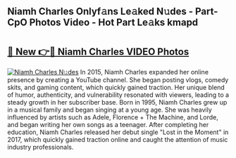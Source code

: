 ## Niamh Charles Onlyf𝚊ns Le𝚊ked N𝚞des - Part-CpO Photos Video - Hot Part Le𝚊ks kmapd

# <h2><a href="http://ab20172.deff.icu/?id=Niamh+Charles">🔗 New 👉🔴 Niamh Charles VIDEO Photos</a></h2>

[![Niamh Charles N𝚞des](https://i.imgur.com/rIISA9y.gif)](http://ab20172.deff.icu/?id=Niamh+Charles)
In 2015, Niamh Charles expanded her online presence by creating a YouTube channel. She began posting vlogs, comedy skits, and gaming content, which quickly gained traction. Her unique blend of humor, authenticity, and vulnerability resonated with viewers, leading to a steady growth in her subscriber base. Born in 1995, Niamh Charles grew up in a musical family and began singing at a young age. She was heavily influenced by artists such as Adele, Florence + The Machine, and Lorde, and began writing her own songs as a teenager. After completing her education, Niamh Charles released her debut single "Lost in the Moment" in 2017, which quickly gained traction online and caught the attention of music industry professionals.

